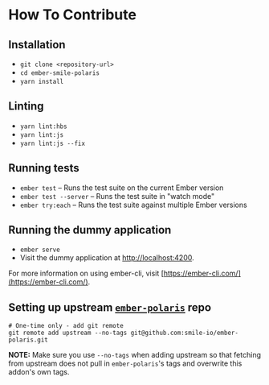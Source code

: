 # How To Contribute

## Installation

* `git clone <repository-url>`
* `cd ember-smile-polaris`
* `yarn install`

## Linting

* `yarn lint:hbs`
* `yarn lint:js`
* `yarn lint:js --fix`

## Running tests

* `ember test` – Runs the test suite on the current Ember version
* `ember test --server` – Runs the test suite in "watch mode"
* `ember try:each` – Runs the test suite against multiple Ember versions

## Running the dummy application

* `ember serve`
* Visit the dummy application at [http://localhost:4200](http://localhost:4200).

For more information on using ember-cli, visit [https://ember-cli.com/](https://ember-cli.com/).

## Setting up upstream [`ember-polaris`](https://github.com/smile-io/ember-polaris) repo

```shell
# One-time only - add git remote
git remote add upstream --no-tags git@github.com:smile-io/ember-polaris.git
```
**NOTE:** Make sure you use `--no-tags` when adding upstream so that fetching from upstream does not pull in `ember-polaris`'s tags and overwrite this addon's own tags.
